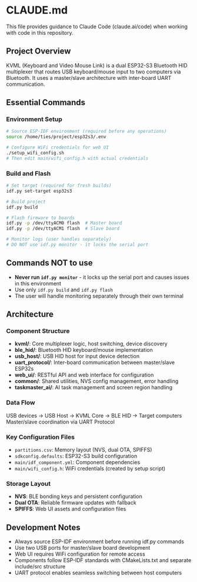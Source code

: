 # CLAUDE.md

This file provides guidance to Claude Code (claude.ai/code) when working with code in this repository.

## Project Overview

KVML (Keyboard and Video Mouse Link) is a dual ESP32-S3 Bluetooth HID multiplexer that routes USB keyboard/mouse input to two computers via Bluetooth. It uses a master/slave architecture with inter-board UART communication.

## Essential Commands

### Environment Setup
```bash
# Source ESP-IDF environment (required before any operations)
source /home/ties/project/esp32s3/.env

# Configure WiFi credentials for web UI
./setup_wifi_config.sh
# Then edit main/wifi_config.h with actual credentials
```

### Build and Flash
```bash
# Set target (required for fresh builds)
idf.py set-target esp32s3

# Build project
idf.py build

# Flash firmware to boards
idf.py -p /dev/ttyACM0 flash  # Master board
idf.py -p /dev/ttyACM1 flash  # Slave board

# Monitor logs (user handles separately)
# DO NOT use idf.py monitor - it locks the serial port
```

## Commands NOT to use
- **Never run `idf.py monitor`** - it locks up the serial port and causes issues in this environment
- Use only `idf.py build` and `idf.py flash` 
- The user will handle monitoring separately through their own terminal

## Architecture

### Component Structure
- **kvml/**: Core multiplexer logic, host switching, device discovery
- **ble_hid/**: Bluetooth HID keyboard/mouse implementation  
- **usb_host/**: USB HID host for input device detection
- **uart_protocol/**: Inter-board communication between master/slave ESP32s
- **web_ui/**: RESTful API and web interface for configuration
- **common/**: Shared utilities, NVS config management, error handling
- **taskmaster_ai/**: AI task management and screen region handling

### Data Flow
USB devices → USB Host → KVML Core → BLE HID → Target computers
Master/slave coordination via UART Protocol

### Key Configuration Files
- `partitions.csv`: Memory layout (NVS, dual OTA, SPIFFS)
- `sdkconfig.defaults`: ESP32-S3 build configuration  
- `main/idf_component.yml`: Component dependencies
- `main/wifi_config.h`: WiFi credentials (created by setup script)

### Storage Layout
- **NVS**: BLE bonding keys and persistent configuration
- **Dual OTA**: Reliable firmware updates with fallback
- **SPIFFS**: Web UI assets and configuration files

## Development Notes

- Always source ESP-IDF environment before running idf.py commands
- Use two USB ports for master/slave board development
- Web UI requires WiFi configuration for remote access
- Components follow ESP-IDF standards with CMakeLists.txt and separate include/src structure
- UART protocol enables seamless switching between host computers

